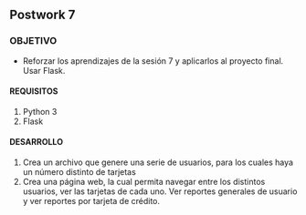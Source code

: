 ## Postwork 7

### OBJETIVO

- Reforzar los aprendizajes de la sesión 7 y  aplicarlos al proyecto final. Usar Flask.
#### REQUISITOS

1. Python 3
2. Flask

#### DESARROLLO

1. Crea un archivo que genere una serie de usuarios, para los cuales haya un número distinto de tarjetas
2. Crea una página web, la cual permita navegar entre los distintos usuarios, ver las tarjetas de cada uno. Ver reportes generales de usuario y ver reportes por tarjeta de crédito.



